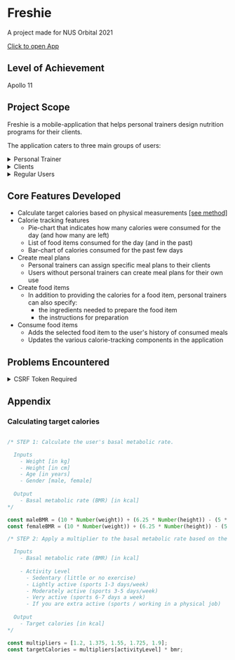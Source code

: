 # Freshie
A project made for NUS Orbital 2021

[Click to open App](https://expo.io/@jamesyeap/freshie)
  
## Level of Achievement
Apollo 11
  
## Project Scope
Freshie is a mobile-application that helps personal trainers design nutrition programs for their clients.

The application caters to three main groups of users: 

<details>
  <summary>Personal Trainer</summary>
  
  ### Signing up
  ---
  After a personal trainer creates an account, he will be assigned a code that he can give to his clients to sign up with the application.
  
### Home Page
  ---
  Upon signing in, three main sections will be shown:
  
#### Clients
  > In this section, a personal trainer can access the relevant information for his clients, including:
  > - Meal plans assigned to the client
  > - Physical measurements (height, weight, etc)
  > - Target calories for the client
  
#### Meal Plans
  > In this section, a personal trainer can create a meal plan, assign it to a specific client, and make the necessary changes to it as needed.
  > 
  > A meal plan contains the following:
  > - The total calories for the food items contained in it
  > - The food items
  > To add variety to his client's nutrition plan and ensure better adherence, the application allows personal trainers to create multiple meal plans for the same client.
  
#### Food Items
  > In this section, a personal trainer can create a food item. In addition to specifying how many calories it provides, he can also provide his client with information on:
  > - the ingredients needed to prepare it
  > - the steps to follow to prepare it
</details>

<details>
  <summary>Clients</summary>
  
### Signing up
  ---
During sign-up, a client can provide his personal trainer's referral code to associate their accounts.
  
### Home Page
  ---
After signing in, a client will be sent to the Home page, with 3 main components:
  - A pie-chart showing how many calories were consumed (and how many are left)
  - A section with a history of food items consumed for the day (and the past)
  - A bar-chart showing the total-calories consumed for each day of the current week

At meal times, a client can decide what to eat by navigating to three main sections:

#### Meal Plans
  > In this section, a client can view the customized meal plans made for him by his personal-trainer. 
  > Information on how to and what is needed to prepare the food items can also be accessed here.

#### Custom Food Items
  > Although it is an ideal outcome, it would be unrealistic to expect a client to follow the prescribed meal-plan all the time. 
  > 
  > Hence, the application also allows clients to create their own food items.

#### Favorites
  > This section holds the food items that a client has marked as a personal favorite.
</details>

<details>
  <summary>Regular Users</summary>
  
### Functionality
By and large, users without a personal trainer will be able to use the application much like a client of a personal trainer would, with the exception that they have to create their own meal plans instead.
</details>

## Core Features Developed
  - Calculate target calories based on physical measurements [[see method]](#calculating-target-calories)
  - Calorie tracking features
      - Pie-chart that indicates how many calories were consumed for the day (and how many are left)
      - List of food items consumed for the day (and in the past)
      - Bar-chart of calories consumed for the past few days
  - Create meal plans
      - Personal trainers can assign specific meal plans to their clients
      - Users without personal trainers can create meal plans for their own use
  - Create food items
     - In addition to providing the calories for a food item, personal trainers can also specify:
         - the ingredients needed to prepare the food item
         - the instructions for preparation
  - Consume food items
    - Adds the selected food item to the user's history of consumed meals
    - Updates the various calorie-tracking components in the application

## Problems Encountered
<details>
  <summary>CSRF Token Required</summary>
  
### Error
`CSRF Failed: CSRF token missing or incorrect.`
  
### Solution
  <pre>
    <code>
    from django.views.decorators.csrf import csrf_exempt
    # ... other code in the file
    
    @csrf_exempt
    def functional_view(request):
      # ... code inside the function
    </code>
  </pre>
</details>
 

## Appendix
  
### Calculating target calories
``` Javascript

/* STEP 1: Calculate the user's basal metabolic rate.

  Inputs
    - Weight [in kg]
    - Height [in cm]
    - Age [in years]
    - Gender [male, female]
  
  Output
    - Basal metabolic rate (BMR) [in kcal]
*/

const maleBMR = (10 * Number(weight)) + (6.25 * Number(height)) - (5 * Number(age)) + 5;
const femaleBMR = (10 * Number(weight)) + (6.25 * Number(height)) - (5 * Number(age)) - 161;

/* STEP 2: Apply a multiplier to the basal metabolic rate based on the user's activity level.

  Inputs
    - Basal metabolic rate (BMR) [in kcal]
    
    - Activity Level
      - Sedentary (little or no exercise)
      - Lightly active (sports 1-3 days/week)
      - Moderately active (sports 3-5 days/week)
      - Very active (sports 6-7 days a week)
      - If you are extra active (sports / working in a physical job)
  
  Output
    - Target calories [in kcal]
*/

const multipliers = [1.2, 1.375, 1.55, 1.725, 1.9];
const targetCalories = multipliers[activityLevel] * bmr;

```
